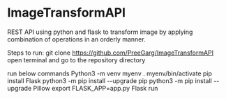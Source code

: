 # ImageTransformAPI
REST API using python and flask to transform image by applying combination of operations in an orderly manner.

Steps to run:
git clone https://github.com/PreeGarg/ImageTransformAPI
open terminal and go to the repository directory

run below commands
Python3 -m venv myenv
. myenv/bin/activate
pip install Flask
python3 -m pip install --upgrade pip
python3 -m pip install --upgrade Pillow
export FLASK_APP=app.py
Flask run
